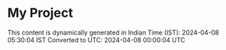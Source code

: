 # My Project

This content is dynamically generated in Indian Time (IST): 2024-04-08 05:30:04 IST
Converted to UTC: 2024-04-08 00:00:04 UTC
